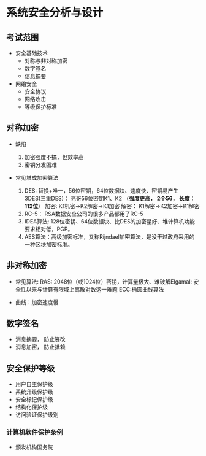 # 系统安全分析与设计

## 考试范围

* 安全基础技术
  * 对称与非对称加密
  * 数字签名
  * 信息摘要
* 网络安全
  * 安全协议
  * 网络攻击
  * 等级保护标准

## 对称加密
* 缺陷
  1. 加密强度不搞，但效率高
  2. 密钥分发困难
  
* 常见堆成加密算法
  1. DES: 替换+唯一，56位密钥，64位数据块、速度快、密钥易产生
    3DES(三重DES)： 亮哥56位密钥K1、K2 （**强度更高， 2个56， 长度：112位**）
        加密: K1机密->K2解密->K1加密
          解密： K1解密->K2加密->K1解密
  2. RC-5： RSA数据安全公司的很多产品都用了RC-5
  3. IDEA算法: 128位密钥、64位数据块、比DES的加密星好、堆计算机功能要求相对低，PGP。
  4. AES算法：高级加密标准，又称Rijndael加密算法，是没干过政府采用的一种区块加密标准。
  
## 非对称加密

* 常见算法: RAS: 2048位（或1024位）密钥，计算量极大、难破解Elgamal: 安全性以来与计算有限域上离散对数这一难题
ECC:椭圆曲线算法

* 曲线：加密速度慢

## 数字签名
* 消息摘要， 防止篡改
* 消息加密， 防止抵赖

## 安全保护等级
* 用户自主保护级
* 系统升级保护级
* 安全标记保护级
* 结构化保护级
* 访问验证保护级别

### 计算机软件保护条例
* 颁发机构国务院